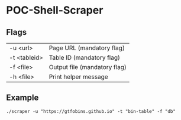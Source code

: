 # POC-Shell-Scraper

## Flags

<table>
  <tr>
    <td>-u &lturl></td>
    <td>Page URL (mandatory flag)</td>
  </tr>
  <tr>
    <td>-t &lttableid></td>
    <td>Table ID (mandatory flag)</td>
  </tr>
  <tr>
    <td>-f &ltfile></td>
    <td>Output file (mandatory flag)</td>
  </tr>
  <tr>
    <td>-h &ltfile></td>
    <td>Print helper message</td>
  </tr>
</table>

## Example
`./scraper -u "https://gtfobins.github.io" -t "bin-table" -f "db"`